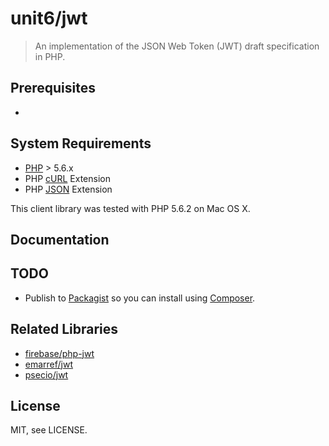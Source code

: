 # unit6/jwt

> An implementation of the JSON Web Token (JWT) draft specification in PHP.

Prerequisites
------------
-

System Requirements
------------

- [PHP](http://www.php.net/) > 5.6.x
- PHP [cURL](http://www.php.net/curl) Extension
- PHP [JSON](http://www.php.net/json) Extension

This client library was tested with PHP 5.6.2 on Mac OS X.

Documentation
------------



TODO
------------

- Publish to [Packagist](https://packagist.org/) so you can install using [Composer](https://getcomposer.org/).


Related Libraries
------------

- [firebase/php-jwt](https://github.com/firebase/php-jwt)
- [emarref/jwt](https://github.com/emarref/jwt)
- [psecio/jwt](https://github.com/psecio/jwt)

License
------------

MIT, see LICENSE.